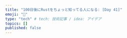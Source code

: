 ```yaml
---
title: "100日後にRustをちょっと知ってる人になる: [Day 41]"
emoji: "🦀"
type: "tech" # tech: 技術記事 / idea: アイデア
topics: []
published: false
---
```


